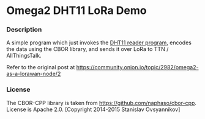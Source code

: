 # Omega2 DHT11 LoRa Demo

### Description

A simple program which just invokes the [DHT11 reader program](https://github.com/h0l0gram/omega2-checkHumidity), encodes the data using the CBOR library, and sends it over LoRa to TTN / AllThingsTalk.

Refer to the original post at https://community.onion.io/topic/2982/omega2-as-a-lorawan-node/2

### License

The CBOR-CPP library is taken from https://github.com/naphaso/cbor-cpp. License is Apache 2.0. [Copyright 2014-2015 Stanislav Ovsyannikov]
